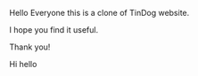 Hello Everyone this is a clone of TinDog website.

I hope you find it useful.

Thank you!

Hi hello
